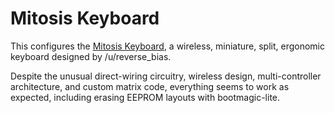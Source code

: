 # Mitosis Keyboard

This configures the [Mitosis
Keyboard](https://www.reddit.com/r/MechanicalKeyboards/comments/66588f/wireless_split_qmk_mitosis/),
a wireless, miniature, split, ergonomic keyboard designed by /u/reverse\_bias.

Despite the unusual direct-wiring circuitry, wireless design, multi-controller
architecture, and custom matrix code, everything seems to work as expected,
including erasing EEPROM layouts with bootmagic-lite.
